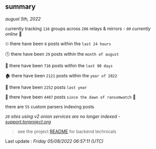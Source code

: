 
## summary
_august 5th, 2022_

currently tracking `116` groups across `206` relays & mirrors - _`90` currently online_ 📡

⏲ there have been `6` posts within the `last 24 hours`

🕓 there have been `29` posts within the `month of august`

📅 there have been `716` posts within the `last 90 days`

🏚 there have been `2121` posts within the `year of 2022`

🚀 there have been `2252` posts `last year`

🦕 there have been `4407` posts `since the dawn of ransomwatch` 🐣

there are `55` custom parsers indexing posts

_`20` sites using v2 onion services are no longer indexed - [support.torproject.org](https://support.torproject.org/onionservices/v2-deprecation/)_

> see the project [README](https://github.com/jmousqueton/ransomwatch#readme) for backend technicals



Last update : _Friday 05/08/2022 06:57:11 (UTC)_

